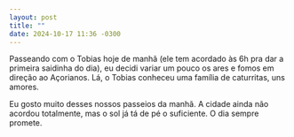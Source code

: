 ```yaml
---
layout: post
title: ""
date: 2024-10-17 11:36 -0300
---
```


Passeando com o Tobias hoje de manhã (ele tem acordado às 6h pra dar a primeira saidinha do dia), eu decidi variar um pouco os ares e fomos em direção ao Açorianos. Lá, o Tobias conheceu uma família de caturritas, uns amores.

Eu gosto muito desses nossos passeios da manhã. A cidade ainda não acordou totalmente, mas o sol já tá de pé o suficiente. O dia sempre promete.
